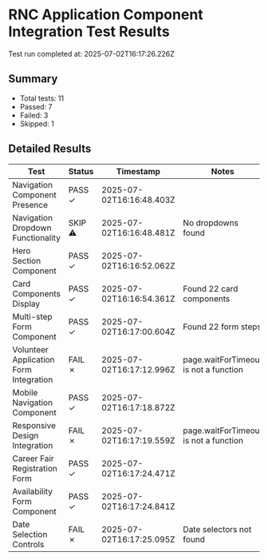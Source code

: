 # RNC Application Component Integration Test Results

Test run completed at: 2025-07-02T16:17:26.226Z

## Summary

- Total tests: 11
- Passed: 7
- Failed: 3
- Skipped: 1

## Detailed Results

| Test | Status | Timestamp | Notes |
|------|--------|-----------|-------|
| Navigation Component Presence | PASS ✓ | 2025-07-02T16:16:48.403Z |  |
| Navigation Dropdown Functionality | SKIP ⚠ | 2025-07-02T16:16:48.481Z | No dropdowns found |
| Hero Section Component | PASS ✓ | 2025-07-02T16:16:52.062Z |  |
| Card Components Display | PASS ✓ | 2025-07-02T16:16:54.361Z | Found 22 card components |
| Multi-step Form Component | PASS ✓ | 2025-07-02T16:17:00.604Z | Found 22 form steps |
| Volunteer Application Form Integration | FAIL ✗ | 2025-07-02T16:17:12.996Z | page.waitForTimeout is not a function |
| Mobile Navigation Component | PASS ✓ | 2025-07-02T16:17:18.872Z |  |
| Responsive Design Integration | FAIL ✗ | 2025-07-02T16:17:19.559Z | page.waitForTimeout is not a function |
| Career Fair Registration Form | PASS ✓ | 2025-07-02T16:17:24.471Z |  |
| Availability Form Component | PASS ✓ | 2025-07-02T16:17:24.841Z |  |
| Date Selection Controls | FAIL ✗ | 2025-07-02T16:17:25.095Z | Date selectors not found |
